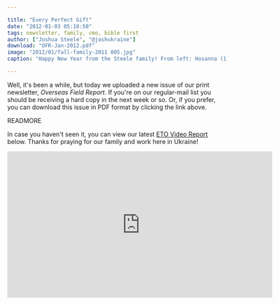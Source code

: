```yaml
---

title: "Every Perfect Gift"
date: "2012-01-03 05:18:50"
tags: newsletter, family, cmo, bible first
author: ["Joshua Steele", "@joshukraine"]
download: "OFR-Jan-2012.pdf"
image: "2012/01/fall-family-2011 005.jpg"
caption: "Happy New Year from the Steele family! From left: Hosanna (1), Kelsie, Rebekah (4), Joshua, Abigail (6)"

---
```


Well, it's been a while, but today we uploaded a new issue of our print newsletter, *Overseas Field Report*. If you're on our regular-mail list you should be receiving a hard copy in the next week or so. Or, if you prefer, you can download this issue in PDF format by clicking the link above.

READMORE

In case you haven't seen it, you can view our latest <a title="ETO Video Reports on Vimeo" href="http://vimeo.com/album/1692055" target="_blank">ETO Video Report</a> below. Thanks for praying for our family and work here in Ukraine!

<iframe src="http://player.vimeo.com/video/33968788?portrait=0" frameborder="0" width="606" height="335"></iframe>
